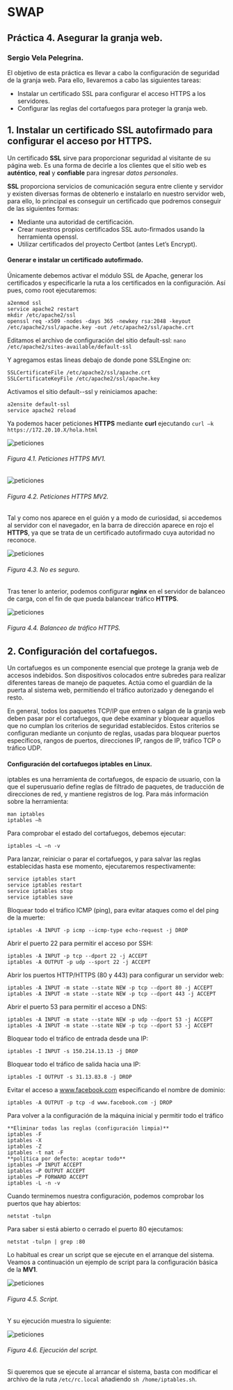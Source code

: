 # SWAP
## Práctica 4. Asegurar la granja web.
### Sergio Vela Pelegrina.
El objetivo de esta práctica es llevar a cabo la configuración de seguridad de la granja web. Para ello, llevaremos a cabo las siguientes tareas:

+ Instalar un certificado SSL para configurar el acceso HTTPS a los servidores.
+ Configurar las reglas del cortafuegos para proteger la granja web.

## 1. Instalar un certificado SSL autofirmado para configurar el acceso por HTTPS.

Un certificado **SSL** sirve para proporcionar  seguridad al visitante de su página web.
Es una forma de decirle a los clientes que el sitio web es **auténtico**, **real** y **confiable** para ingresar *datos personales*.

**SSL** proporciona servicios de comunicación segura entre cliente y servidor y existen diversas formas de obtenerlo e instalarlo en nuestro servidor web, para ello, lo principal es conseguir un certificado que podremos conseguir de las siguientes formas:

+ Mediante una autoridad de certificación.
+ Crear nuestros propios certificados SSL auto-firmados usando la herramienta openssl.
+ Utilizar certificados del proyecto Certbot (antes Let’s Encrypt).

#### Generar e instalar un certificado autofirmado.
Únicamente debemos activar el módulo SSL de Apache, generar los certificados y especificarle la ruta a los certificados en la configuración. Así pues, como root ejecutaremos:
~~~
a2enmod ssl
service apache2 restart
mkdir /etc/apache2/ssl
openssl req -x509 -nodes -days 365 -newkey rsa:2048 -keyout
/etc/apache2/ssl/apache.key -out /etc/apache2/ssl/apache.crt
~~~

Editamos el archivo de configuración del sitio default-ssl: `nano /etc/apache2/sites-available/default-ssl`

Y agregamos estas lineas debajo de donde pone SSLEngine on:
~~~
SSLCertificateFile /etc/apache2/ssl/apache.crt
SSLCertificateKeyFile /etc/apache2/ssl/apache.key
~~~

Activamos el sitio default--ssl y reiniciamos apache:
~~~
a2ensite default-ssl
service apache2 reload
~~~

Ya podemos hacer peticiones **HTTPS** mediante **curl** ejecutando `curl –k https://172.20.10.X/hola.html` 

![peticiones](https://github.com/sergiovp/SWAP/blob/master/Pr%C3%A1cticas/Pr%C3%A1ctica%204/images/https_VM1.png)
###### Figura 4.1. Peticiones HTTPS MV1.

![peticiones](https://github.com/sergiovp/SWAP/blob/master/Pr%C3%A1cticas/Pr%C3%A1ctica%204/images/https_VM2.png)
###### Figura 4.2. Peticiones HTTPS MV2.

Tal y como nos aparece en el guión y a modo de curiosidad, si accedemos al servidor con el navegador, en la barra de dirección aparece en rojo el **HTTPS**, ya que se trata de un certificado autofirmado cuya autoridad no reconoce.

![peticiones](https://github.com/sergiovp/SWAP/blob/master/Pr%C3%A1cticas/Pr%C3%A1ctica%204/images/https_rojo.png)
###### Figura 4.3. No es seguro.

Tras tener lo anterior, podemos configurar **nginx** en el servidor de balanceo de carga, con el fin de que pueda balancear tráfico **HTTPS**.

![peticiones](https://github.com/sergiovp/SWAP/blob/master/Pr%C3%A1cticas/Pr%C3%A1ctica%204/images/balanceo_https.png)
###### Figura 4.4. Balanceo de tráfico HTTPS.


## 2. Configuración del cortafuegos.
Un cortafuegos es un componente esencial que protege la granja web de accesos indebidos. Son dispositivos colocados entre subredes para realizar diferentes tareas de manejo de paquetes. Actúa como el guardián de la puerta al sistema web, permitiendo el tráfico autorizado y denegando el resto.

En general, todos los paquetes TCP/IP que entren o salgan de la granja web deben pasar por el cortafuegos, que debe examinar y bloquear aquellos que no cumplan los
criterios de seguridad establecidos. Estos criterios se configuran mediante un conjunto de reglas, usadas para bloquear puertos específicos, rangos de puertos, direcciones IP, rangos de IP, tráfico TCP o tráfico UDP.

#### Configuración del cortafuegos iptables en Linux.

iptables es una herramienta de cortafuegos, de espacio de usuario, con la que el superusuario define reglas de filtrado de paquetes, de traducción de direcciones de red, y mantiene registros de log. Para más información sobre la herramienta:
~~~
man iptables
iptables –h
~~~

Para comprobar el estado del cortafuegos, debemos ejecutar:

`iptables –L –n -v`

Para lanzar, reiniciar o parar el cortafuegos, y para salvar las reglas establecidas hasta
ese momento, ejecutaremos respectivamente:

~~~
service iptables start
service iptables restart
service iptables stop
service iptables save
~~~

Bloquear todo el tráfico ICMP (ping), para evitar ataques como el del ping de la muerte:

`iptables -A INPUT -p icmp --icmp-type echo-request -j DROP`

Abrir el puerto 22 para permitir el acceso por SSH:
~~~
iptables -A INPUT -p tcp --dport 22 -j ACCEPT
iptables -A OUTPUT -p udp --sport 22 -j ACCEPT
~~~

Abrir los puertos HTTP/HTTPS (80 y 443) para configurar un servidor web:
~~~
iptables -A INPUT -m state --state NEW -p tcp --dport 80 -j ACCEPT
iptables -A INPUT -m state --state NEW -p tcp --dport 443 -j ACCEPT
~~~

Abrir el puerto 53 para permitir el acceso a DNS:
~~~
iptables -A INPUT -m state --state NEW -p udp --dport 53 -j ACCEPT
iptables -A INPUT -m state --state NEW -p tcp --dport 53 -j ACCEPT
~~~

Bloquear todo el tráfico de entrada desde una IP:

`iptables -I INPUT -s 150.214.13.13 -j DROP`

Bloquear todo el tráfico de salida hacia una IP:

`iptables -I OUTPUT -s 31.13.83.8 -j DROP`

Evitar el acceso a www.facebook.com especificando el nombre de dominio:

`iptables -A OUTPUT -p tcp -d www.facebook.com -j DROP`

Para volver a la configuración de la máquina inicial y permitir todo el tráfico
~~~
**Eliminar todas las reglas (configuración limpia)**
iptables -F
iptables -X
iptables -Z
iptables -t nat -F
**política por defecto: aceptar todo**
iptables −P INPUT ACCEPT
iptables −P OUTPUT ACCEPT
iptables −P FORWARD ACCEPT
iptables -L -n -v
~~~

Cuando terminemos nuestra configuración, podemos comprobar los puertos que hay abiertos:

`netstat -tulpn`

Para saber si está abierto o cerrado el puerto 80 ejecutamos:

`netstat -tulpn | grep :80`

Lo habitual es crear un script que se ejecute en el arranque del sistema. Veamos a continuación un ejemplo de script para la configuración básica de la **MV1**.

![peticiones](https://github.com/sergiovp/SWAP/blob/master/Pr%C3%A1cticas/Pr%C3%A1ctica%204/images/script.png)
###### Figura 4.5. Script.

Y su ejecución muestra lo siguiente:

![peticiones](https://github.com/sergiovp/SWAP/blob/master/Pr%C3%A1cticas/Pr%C3%A1ctica%204/images/ejecucion.png)
###### Figura 4.6. Ejecución del script.



Si queremos que se ejecute al arrancar el sistema, basta con modificar el archivo de la ruta `/etc/rc.local` añadiendo `sh /home/iptables.sh`.

